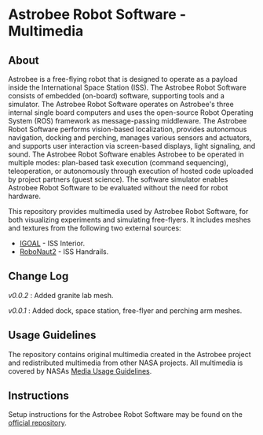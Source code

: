 # Astrobee Robot Software - Multimedia

## About

Astrobee is a free-flying robot that is designed to operate as a payload inside
the International Space Station (ISS). The Astrobee Robot Software consists of
embedded (on-board) software, supporting tools and a simulator. The Astrobee
Robot Software operates on Astrobee's three internal single board computers and
uses the open-source Robot Operating System (ROS) framework as message-passing
middleware. The Astrobee Robot Software performs vision-based localization,
provides autonomous navigation, docking and perching, manages various sensors
and actuators, and supports user interaction via screen-based displays, light
signaling, and sound. The Astrobee Robot Software enables Astrobee to be
operated in multiple modes: plan-based task execution (command sequencing),
teleoperation, or autonomously through execution of hosted code uploaded by
project partners (guest science). The software simulator enables Astrobee Robot
Software to be evaluated without the need for robot hardware.

This repository provides multimedia used by Astrobee Robot Software, for both
visualizing experiments and simulating free-flyers. It includes meshes and
textures from the following two external sources:

* [IGOAL](https://nasa3d.arc.nasa.gov/detail/iss-internal) - ISS Interior.
* [RoboNaut2](https://gitlab.com/nasa-jsc-robotics/r2_gazebo) - ISS Handrails.

## Change Log

*v0.0.2* : Added granite lab mesh.

*v0.0.1* : Added dock, space station, free-flyer and perching arm meshes.

## Usage Guidelines

The repository contains original multimedia created in the Astrobee project and
redistributed multimedia from other NASA projects. All multimedia is covered by
NASAs [Media Usage Guidelines](https://www.nasa.gov/multimedia/guidelines/index.html).

## Instructions

Setup instructions for the Astrobee Robot Software may be found on the
[official repository](https://github.com/nasa/astrobee).
